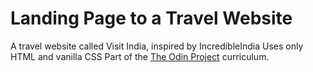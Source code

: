 # Landing Page to a Travel Website

A travel website called Visit India, inspired by IncredibleIndia
Uses only HTML and vanilla CSS
Part of the <a href="https://www.theodinproject.com">The Odin Project</a> curriculum.
